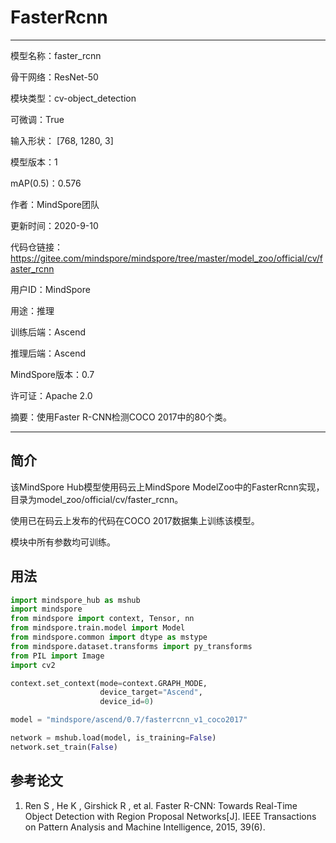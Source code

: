 # FasterRcnn

---

模型名称：faster_rcnn

骨干网络：ResNet-50

模块类型：cv-object_detection

可微调：True

输入形状： [768, 1280, 3]

模型版本：1

mAP(0.5)：0.576

作者：MindSpore团队

更新时间：2020-9-10

代码仓链接：<https://gitee.com/mindspore/mindspore/tree/master/model_zoo/official/cv/faster_rcnn>

用户ID：MindSpore

用途：推理

训练后端：Ascend

推理后端：Ascend

MindSpore版本：0.7

许可证：Apache 2.0

摘要：使用Faster R-CNN检测COCO 2017中的80个类。

---

## 简介

该MindSpore Hub模型使用码云上MindSpore ModelZoo中的FasterRcnn实现，目录为model_zoo/official/cv/faster_rcnn。

使用已在码云上发布的代码在COCO 2017数据集上训练该模型。

模块中所有参数均可训练。

## 用法

```python
import mindspore_hub as mshub
import mindspore
from mindspore import context, Tensor, nn
from mindspore.train.model import Model
from mindspore.common import dtype as mstype
from mindspore.dataset.transforms import py_transforms
from PIL import Image
import cv2

context.set_context(mode=context.GRAPH_MODE,
                    device_target="Ascend",
                    device_id=0)

model = "mindspore/ascend/0.7/fasterrcnn_v1_coco2017"

network = mshub.load(model, is_training=False)
network.set_train(False)
```

## 参考论文

1. Ren S , He K , Girshick R , et al. Faster R-CNN: Towards Real-Time Object Detection with Region Proposal Networks[J]. IEEE Transactions on Pattern Analysis and Machine Intelligence, 2015, 39(6).
